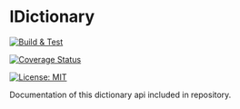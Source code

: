 # IDictionary

[![Build & Test](https://github.com/xamm/IDictionary/actions/workflows/node.js.yml/badge.svg)](https://github.com/xamm/IDictionary/actions/workflows/node.js.yml)


[![Coverage Status](https://coveralls.io/repos/github/xamm/IDictionary/badge.svg?branch=master)](https://coveralls.io/github/xamm/IDictionary?branch=master)


[![License: MIT](https://img.shields.io/badge/License-MIT-yellow.svg)](https://opensource.org/licenses/MIT)

Documentation of this dictionary api included in repository.
